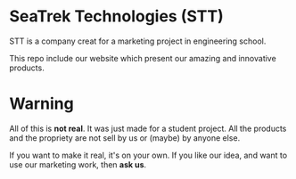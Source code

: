 # SeaTrek Technologies (STT)
STT is a company creat for a marketing project in engineering school. 

This repo include our website which present our amazing and innovative products.

# Warning
All of this is **not real**. It was just made for a student project.
All the products and the propriety are not sell by us or (maybe) by anyone else.

If you want to make it real, it's on your own. If you like our idea, and want to use our marketing work, then **ask us**.
